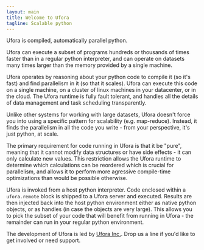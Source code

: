 ```yaml
---
layout: main
title: Welcome to Ufora
tagline: Scalable python
---
```


Ufora is compiled, automatically parallel python.  

Ufora can execute a subset of programs hundreds or thousands of times faster
than in a regular python interpreter, and can operate on datasets many times
larger than the memory provided by a single machine.

Ufora operates by reasoning about your python code to compile it (so it's
fast) and find parallelism in it (so that it scales). Ufora can execute this
code on a single machine, on a cluster of linux machines in your datacenter,
or in the cloud.  The Ufora runtime is fully fault tolerant, and handles all the
details of data management and task scheduling transparently.

Unlike other systems for working with large datasets, Ufora doesn't force you
into using a specific pattern for scalability (e.g. map-reduce). Instead, it
finds the parallelism in all the code you write - from your perspective, it's
just python, at scale.

The primary requirement for code running in Ufora is that it be "pure",
meaning that it cannot modify data structures or have side effects - it can
only calculate new values.  This restriction allows the Ufora runtime to
determine which calculations can be reordered which is crucial for
parallelism, and allows it to perform more agressive compile-time
optimizations than would be possible otherwise.

Ufora is invoked from a host python interpreter. Code enclosed within a
`ufora.remote` block is shipped to a Ufora server and executed. Results are
then injected back into the host python environment either as native python
objects, or as  handles (in case the objects are very large).  This allows you
to pick the subset of your code that will benefit from running in Ufora - the
remainder can run in your regular python environment.

The development of Ufora is led by [Ufora Inc.](http://www.ufora.com/). Drop us
a line if you'd like to get involved or need support.


